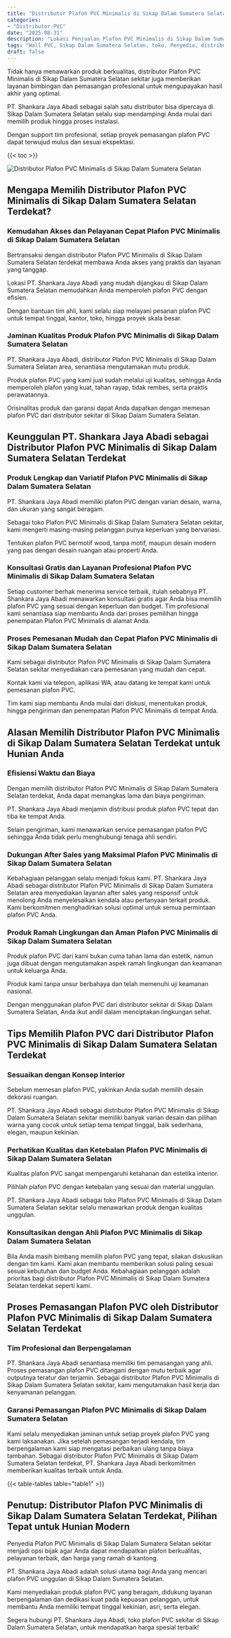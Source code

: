 ```yaml
---
title: "Distributor Plafon PVC Minimalis di Sikap Dalam Sumatera Selatan"
categories: 
- "Distributor-PVC"
date: "2025-08-31"
description: "Lokasi Penjualan Plafon PVC Minimalis di Sikap Dalam Sumatera Selatan untuk rumah, office, serta toko. Produk unggulan, pilihan motif, warna elegan, dengan jasa instalasi oleh teknisi ahli serta garansi resmi!|Jasa penyediaan Plafon PVC Minimalis di Sikap Dalam Sumatera Selatan untuk kebutuhan rumah, office, atau ritel, dengan panel berkualitas dan penempatan oleh tenaga ahli berpengalaman serta jaminan resmi.|Pilihan Plafon PVC Minimalis di Sikap Dalam Sumatera Selatan yang terpercaya bagi hunian, kantor, dan ritel, bersama panel terbaik dan pemasangan oleh tim profesional dan garansi resmi.|Distribusi Plafon PVC Minimalis di Sikap Dalam Sumatera Selatan bagi hunian, perkantoran, serta ritel, beserta panel berkualitas dan pemasangan dikerjakan oleh tenaga ahli profesional, dilengkapi dengan kepastian resmi.}"
tags: "Wall PVC, Sikap Dalam Sumatera Selatan, toko, Penyedia, distributor"
draft: false
---
```


Tidak hanya menawarkan produk berkualitas, distributor Plafon PVC Minimalis di Sikap Dalam Sumatera Selatan sekitar juga memberikan layanan bimbingan dan pemasangan profesional untuk mengupayakan hasil akhir yang optimal.

PT. Shankara Jaya Abadi sebagai salah satu distributor bisa dipercaya di Sikap Dalam Sumatera Selatan selalu siap mendampingi Anda mulai dari memilih produk hingga proses instalasi.

Dengan support tim profesional, setiap proyek pemasangan plafon PVC dapat terwujud mulus dan sesuai ekspektasi.

{{< toc >}}

![Distributor Plafon PVC Minimalis di Sikap Dalam Sumatera Selatan](/images/Distributor-PVC/Distributor-Plafon-PVC-Minimalis-di-Sikap-Dalam-Sumatera-Selatan.png)


## Mengapa Memilih Distributor Plafon PVC Minimalis di Sikap Dalam Sumatera Selatan Terdekat?

### Kemudahan Akses dan Pelayanan Cepat Plafon PVC Minimalis di Sikap Dalam Sumatera Selatan

Bertransaksi dengan distributor Plafon PVC Minimalis di Sikap Dalam Sumatera Selatan terdekat membawa Anda akses yang praktis dan layanan yang tanggap.

Lokasi PT. Shankara Jaya Abadi yang mudah dijangkau di Sikap Dalam Sumatera Selatan memudahkan Anda memperoleh plafon PVC dengan efisien.

Dengan bantuan tim ahli, kami selalu siap melayani pesanan plafon PVC untuk tempat tinggal, kantor, toko, hingga proyek skala besar.

### Jaminan Kualitas Produk Plafon PVC Minimalis di Sikap Dalam Sumatera Selatan

PT. Shankara Jaya Abadi, distributor Plafon PVC Minimalis di Sikap Dalam Sumatera Selatan area, senantiasa mengutamakan mutu produk.

Produk plafon PVC yang kami jual sudah melalui uji kualitas, sehingga Anda memperoleh plafon yang kuat, tahan rayap, tidak rembes, serta praktis perawatannya.

Orisinalitas produk dan garansi dapat Anda dapatkan dengan memesan plafon PVC dari distributor sekitar di Sikap Dalam Sumatera Selatan.

## Keunggulan PT. Shankara Jaya Abadi sebagai Distributor Plafon PVC Minimalis di Sikap Dalam Sumatera Selatan Terdekat

### Produk Lengkap dan Variatif Plafon PVC Minimalis di Sikap Dalam Sumatera Selatan

PT. Shankara Jaya Abadi memiliki plafon PVC dengan varian desain, warna, dan ukuran yang sangat beragam.

Sebagai toko Plafon PVC Minimalis di Sikap Dalam Sumatera Selatan sekitar, kami mengerti masing-masing pelanggan punya keperluan yang bervariasi.

Tentukan plafon PVC bermotif wood, tanpa motif, maupun desain modern yang pas dengan desain ruangan atau properti Anda.

### Konsultasi Gratis dan Layanan Profesional Plafon PVC Minimalis di Sikap Dalam Sumatera Selatan

Setiap customer berhak menerima service terbaik, itulah sebabnya PT. Shankara Jaya Abadi menawarkan konsultasi gratis agar Anda bisa memilih plafon PVC yang sesuai dengan keperluan dan budget. Tim profesional kami senantiasa siap membantu Anda dari proses pemilihan hingga penempatan Plafon PVC Minimalis di alamat Anda.

### Proses Pemesanan Mudah dan Cepat Plafon PVC Minimalis di Sikap Dalam Sumatera Selatan

Kami sebagai distributor Plafon PVC Minimalis di Sikap Dalam Sumatera Selatan sekitar menyediakan cara pemesanan yang mudah dan cepat.

Kontak kami via telepon, aplikasi WA, atau datang ke tempat kami untuk pemesanan plafon PVC.

Tim kami siap membantu Anda mulai dari diskusi, menentukan produk, hingga pengiriman dan penempatan Plafon PVC Minimalis di tempat Anda.

## Alasan Memilih Distributor Plafon PVC Minimalis di Sikap Dalam Sumatera Selatan Terdekat untuk Hunian Anda

### Efisiensi Waktu dan Biaya

Dengan memilih distributor Plafon PVC Minimalis di Sikap Dalam Sumatera Selatan terdekat, Anda dapat memangkas lama dan biaya pengiriman.

PT. Shankara Jaya Abadi menjamin distribusi produk plafon PVC tepat dan tiba ke tempat Anda.

Selain pengiriman, kami menawarkan service pemasangan plafon PVC sehingga Anda tidak perlu menghubungi tenaga ahli sendiri.

### Dukungan After Sales yang Maksimal Plafon PVC Minimalis di Sikap Dalam Sumatera Selatan

Kebahagiaan pelanggan selalu menjadi fokus kami. PT. Shankara Jaya Abadi sebagai distributor Plafon PVC Minimalis di Sikap Dalam Sumatera Selatan area menyediakan layanan after sales yang responsif untuk menolong Anda menyelesaikan kendala atau pertanyaan terkait produk. Kami berkomitmen menghadirkan solusi optimal untuk semua permintaan plafon PVC Anda.

### Produk Ramah Lingkungan dan Aman Plafon PVC Minimalis di Sikap Dalam Sumatera Selatan

Produk plafon PVC dari kami bukan cuma tahan lama dan estetik, namun juga dibuat dengan mengutamakan aspek ramah lingkungan dan keamanan untuk keluarga Anda.

Produk kami tanpa unsur berbahaya dan telah memenuhi uji keamanan nasional.

Dengan menggunakan plafon PVC dari distributor sekitar di Sikap Dalam Sumatera Selatan, Anda ikut andil dalam menciptakan lingkungan sehat.

## Tips Memilih Plafon PVC dari Distributor Plafon PVC Minimalis di Sikap Dalam Sumatera Selatan Terdekat

### Sesuaikan dengan Konsep Interior

Sebelum memesan plafon PVC, yakinkan Anda sudah memilih desain dekorasi ruangan.

PT. Shankara Jaya Abadi sebagai distributor Plafon PVC Minimalis di Sikap Dalam Sumatera Selatan sekitar memiliki banyak varian desain dan pilihan warna yang cocok untuk setiap tema tempat tinggal, baik sederhana, elegan, maupun kekinian.

### Perhatikan Kualitas dan Ketebalan Plafon PVC Minimalis di Sikap Dalam Sumatera Selatan

Kualitas plafon PVC sangat mempengaruhi ketahanan dan estetika interior.

Pilihlah plafon PVC dengan ketebalan yang sesuai dan material unggulan.

PT. Shankara Jaya Abadi sebagai toko Plafon PVC Minimalis di Sikap Dalam Sumatera Selatan sekitar selalu menawarkan produk dengan kualitas unggulan.

### Konsultasikan dengan Ahli Plafon PVC Minimalis di Sikap Dalam Sumatera Selatan

Bila Anda masih bimbang memilih plafon PVC yang tepat, silakan diskusikan dengan tim kami. Kami akan membantu memberikan solusi paling sesuai sesuai kebutuhan dan budget Anda. Kebahagiaan pelanggan adalah prioritas bagi distributor Plafon PVC Minimalis di Sikap Dalam Sumatera Selatan terdekat seperti kami.

## Proses Pemasangan Plafon PVC oleh Distributor Plafon PVC Minimalis di Sikap Dalam Sumatera Selatan Terdekat

### Tim Profesional dan Berpengalaman

PT. Shankara Jaya Abadi senantiasa memiliki tim pemasangan yang ahli. Proses pemasangan plafon PVC ditangani dengan mutu terbaik agar outputnya teratur dan terjamin. Sebagai distributor Plafon PVC Minimalis di Sikap Dalam Sumatera Selatan sekitar, kami mengutamakan hasil kerja dan kenyamanan pelanggan.

### Garansi Pemasangan Plafon PVC Minimalis di Sikap Dalam Sumatera Selatan

Kami selalu menyediakan jaminan untuk setiap proyek plafon PVC yang kami laksanakan. Jika setelah pemasangan terjadi kendala, tim berpengalaman kami siap mengatasi perbaikan ulang tanpa biaya tambahan. Sebagai distributor Plafon PVC Minimalis di Sikap Dalam Sumatera Selatan terdekat, PT. Shankara Jaya Abadi berkomitmen memberikan kualitas terbaik untuk Anda.

{{< table-tables table="table1" >}}

## Penutup: Distributor Plafon PVC Minimalis di Sikap Dalam Sumatera Selatan Terdekat, Pilihan Tepat untuk Hunian Modern

Penyedia Plafon PVC Minimalis di Sikap Dalam Sumatera Selatan sekitar menjadi opsi bijak agar Anda dapat mendapatkan plafon berkualitas, pelayanan terbaik, dan harga yang ramah di kantong.

PT. Shankara Jaya Abadi adalah solusi utama bagi Anda yang mencari plafon PVC unggulan di Sikap Dalam Sumatera Selatan.

Kami menyediakan produk plafon PVC yang beragam, didukung layanan berpengalaman dan dedikasi kuat pada kepuasan pelanggan, untuk membantu Anda memiliki tempat tinggal kekinian, asri, serta elegan.

Segera hubungi PT. Shankara Jaya Abadi, toko plafon PVC sekitar di Sikap Dalam Sumatera Selatan, untuk mendapatkan harga spesial terbaik!